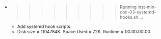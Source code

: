 * >>>>>>>>> Running inst-min-con-03-systemd-hooks.sh ...
  * Add systemd hook scripts.
  * Disk size = 1104784K. Space Used = 72K. Runtime = 00:00:00:00.
